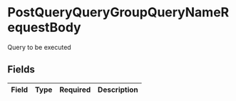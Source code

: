 # PostQueryQueryGroupQueryNameRequestBody

Query to be executed


## Fields

| Field       | Type        | Required    | Description |
| ----------- | ----------- | ----------- | ----------- |